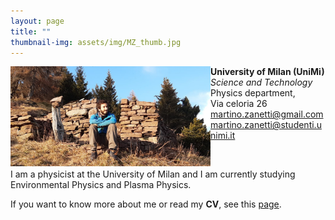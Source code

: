```yaml
---
layout: page
title: ""
thumbnail-img: assets/img/MZ_thumb.jpg
---
```


<img src="assets/img/MZ2.jpg" alt="MZ" title="MartinoZ" width="320" align="left"/>

**University of Milan (UniMi)**  
*Science and Technology*  
Physics department,  
Via celoria 26  
[martino.zanetti@gmail.com](mailto:martino.zanetti@gmail.com)  
[martino.zanetti@studenti.unimi.it](mailto:martino.zanetti@studenti.unimi.it)

<br/>
  
I am a physicist at the University of Milan and I am currently studying Environmental Physics and Plasma Physics.


If you want to know more about me or read my **CV**, see this [page](https://martinozanetti.github.io/aboutme/).
